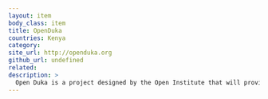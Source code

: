 ```yaml
---
layout: item
body_class: item
title: OpenDuka
countries: Kenya
category: 
site_url: http://openduka.org
github_url: undefined
related: 
description: >
  Open Duka is a project designed by the Open Institute that will provide a freely accessible database of information on Kenyan entities
---
```

